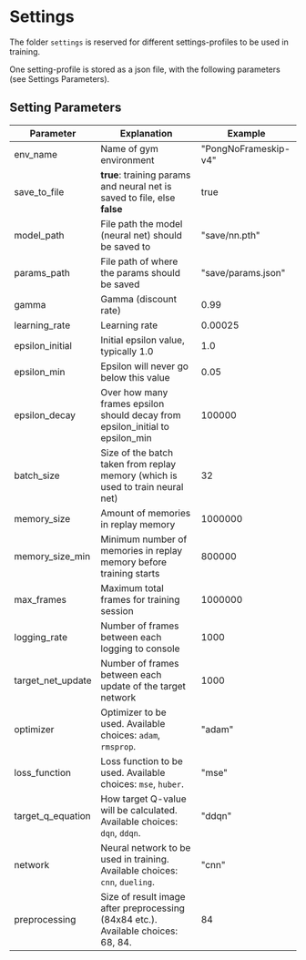 # Settings
The folder `settings` is reserved for different settings-profiles to be used in training.

One setting-profile is stored as a json file, with the following parameters (see Settings Parameters).

## Setting Parameters

| Parameter         | Explanation                                                                       | Example              |
|-------------------|-----------------------------------------------------------------------------------|----------------------|
| env_name          | Name of gym environment                                                           | "PongNoFrameskip-v4" |
| save_to_file      | **true**: training params and neural net is saved to file, else **false**         | true                 |
| model_path        | File path the model (neural net) should be saved to                               | "save/nn.pth"        |
| params_path       | File path of where the params should be saved                                     | "save/params.json"   |
| gamma             | Gamma (discount rate)                                                             | 0.99                 |
| learning_rate     | Learning rate                                                                     | 0.00025              |
| epsilon_initial   | Initial epsilon value, typically 1.0                                              | 1.0                  |
| epsilon_min       | Epsilon will never go below this value                                            | 0.05                 |
| epsilon_decay     | Over how many frames epsilon should decay from epsilon_initial to epsilon_min     | 100000               |
| batch_size        | Size of the batch taken from replay memory (which is used to train neural net)    | 32                   |
| memory_size       | Amount of memories in replay memory                                               | 1000000              |
| memory_size_min   | Minimum number of memories in replay memory before training starts                | 800000               |
| max_frames        | Maximum total frames for training session                                         | 1000000              |
| logging_rate      | Number of frames between each logging to console                                  | 1000                 |
| target_net_update | Number of frames between each update of the target network                        | 1000                 |
| optimizer         | Optimizer to be used. Available choices: `adam`, `rmsprop`.                       | "adam"               |
| loss_function     | Loss function to be used. Available choices: `mse`, `huber`.                      | "mse"                |
| target_q_equation | How target Q-value will be calculated. Available choices: `dqn`, `ddqn`.          | "ddqn"               |
| network           | Neural network to be used in training. Available choices: `cnn`, `dueling`.       | "cnn"                |
| preprocessing     | Size of result image after preprocessing (84x84 etc.). Available choices: 68, 84. | 84                   |

 